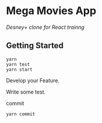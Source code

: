 # Mega Movies App

_Desney+ clone for React trainng_

## Getting Started

```shell
yarn
yarn test
yarn start
```

Develop your Feature.

Write some test.

commit

```shell
yarn commit
```
